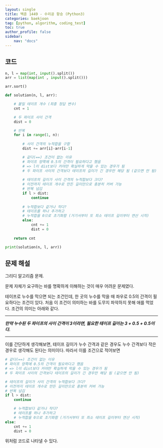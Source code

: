 ```yaml
---
layout: single
title: 백준 1449 - 수리공 항승 (Python3)
categories: baekjoon
tag: [python, algorithm, coding_test]
toc: true 
author_profile: false
sidebar:
    nav: "docs"
---
```


## 코드

```python
n, l = map(int, input().split())
arr = list(map(int , input().split()))

arr.sort()

def solution(n, l, arr):

    # 붙일 테이프 개수 (최종 정답 변수)
    cnt = 1

    # 두 파이프 사이 간격
    dist = 0

    # 반복
    for i in range(1, n):
        
        # 사이 간격의 누적합을 구함
        dist += arr[i]-arr[i-1]

        # 같다(==) 조건이 없는 이유
        # 파이프 양쪽에 0.5의 간격이 필요하다고 했음
        # => l이 dist보다 커야만 확실하게 막을 수 있는 경우가 됨
        # 두 파이프 사이의 간격보다 테이프의 길이가 긴 경우만 해당 됨 (같으면 안 됨)
        
        # 테이프의 길이가 사이 간격의 누적합보다 크다?
        # 이전까지 테이프 개수로 만든 길이만으로 충분히 커버 가능
        # 반복 넘김
        if l > dist:
            continue
            
        # 누적합보다 같거나 작다?
        # 테이프를 하나 추가하고
        # 누적합을 0으로 초기화함 (거기서부터 또 최소 테이프 길이부터 연산 시작)
        else:
            cnt += 1
            dist = 0
            
    return cnt

print(solution(n, l, arr))
```



## 문제 해설

그리디 알고리즘 문제.

문제 자체가 요구하는 바를 명확하게 이해하는 것이 매우 어려운 문제였다.

테이프로 누수를 막으면 되는 조건인데, 한 곳의 누수를 막을 때 좌우로 0.5의 간격이 필요하다는 조건이 있다. 처음 이 조건이 의미하는 바를 도무지 파악하지 못해 애를 먹었다. 조건의 의미는 아래와 같다.

---

***만약 누수된 두 파이프의 사이 간격이 3이라면, 필요한 테이프 길이는 3 + 0.5 + 0.5이다.***

---

이를 간단하게 생각해보면, 테이프 길이가 누수 간격과 같은 경우도 누수 간격보다 작은 경우로 생각해도 된다는 의미이다. 따라서 이를 조건으로 적어보면

```python
# 같다(==) 조건이 없는 이유
# 파이프 양쪽에 0.5의 간격이 필요하다고 했음
# => l이 dist보다 커야만 확실하게 막을 수 있는 경우가 됨
# 두 파이프 사이의 간격보다 테이프의 길이가 긴 경우만 해당 됨 (같으면 안 됨)

# 테이프의 길이가 사이 간격의 누적합보다 크다?
# 이전까지 테이프 개수로 만든 길이만으로 충분히 커버 가능
# 반복 넘김
if l > dist:
    continue

    # 누적합보다 같거나 작다?
    # 테이프를 하나 추가하고
    # 누적합을 0으로 초기화함 (거기서부터 또 최소 테이프 길이부터 연산 시작)
else:
    cnt += 1
    dist = 0
```

위처럼 코드로 나타낼 수 있다.

